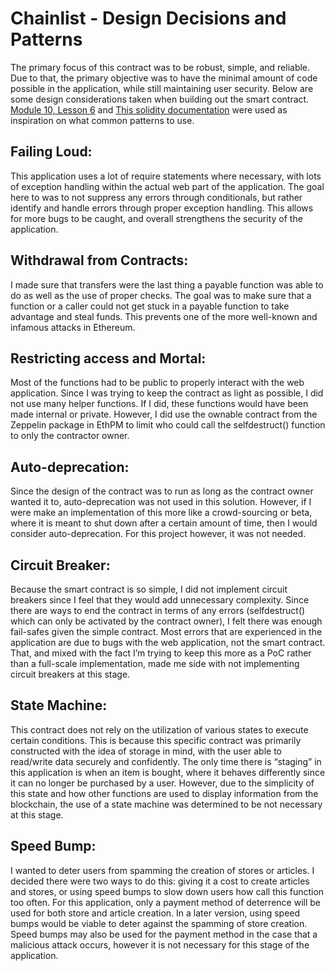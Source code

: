 # Chainlist - Design Decisions and Patterns

The primary focus of this contract was to be robust, simple, and reliable. Due to that, the primary objective was to have the minimal amount of code possible in the application, while still maintaining user security. Below are some design considerations taken when building out the smart contract. [Module 10, Lesson 6](https://courses.consensys.net/courses/course-v1:ConsenSysAcademy+2018DP+1/courseware/6ad0b7c56c8947a2b101cb916896fb9f/edd7e596883247cbb04e5145b3508467/?activate_block_id=block-v1%3AConsenSysAcademy%2B2018DP%2B1%2Btype%40sequential%2Bblock%40edd7e596883247cbb04e5145b3508467) and [This solidity documentation](https://solidity.readthedocs.io/en/develop/common-patterns.html) were used as inspiration on what common patterns to use.

## Failing Loud:
This application uses a lot of require statements where necessary, with lots of exception handling within the actual web part of the application. The goal here to was to not suppress any errors through conditionals, but rather identify and handle errors through proper exception handling. This allows for more bugs to be caught, and overall strengthens the security of the application.

## Withdrawal from Contracts:
I made sure that transfers were the last thing a payable function was able to do as well as the use of proper checks. The goal was to make sure that a function or a caller could not get stuck in a payable function to take advantage and steal funds. This prevents one of the more well-known and infamous attacks in Ethereum.

## Restricting access and Mortal:
Most of the functions had to be public to properly interact with the web application. Since I was trying to keep the contract as light as possible, I did not use many helper functions. If I did, these functions would have been made internal or private. However, I did use the ownable contract from the Zeppelin package in EthPM to limit who could call the selfdestruct() function to only the contractor owner.

## Auto-deprecation:
Since the design of the contract was to run as long as the contract owner wanted it to, auto-deprecation was not used in this solution. However, if I were make an implementation of this more like a crowd-sourcing or beta, where it is meant to shut down after a certain amount of time, then I would consider auto-deprecation. For this project however, it was not needed.

## Circuit Breaker:
Because the smart contract is so simple, I did not implement circuit breakers since I feel that they would add unnecessary complexity. Since there are ways to end the contract in terms of any errors (selfdestruct() which can only be activated by the contract owner), I felt there was enough fail-safes given the simple contract. Most errors that are experienced in the application are due to bugs with the web application, not the smart contract. That, and mixed with the fact I’m trying to keep this more as a PoC rather than a full-scale implementation, made me side with not implementing circuit breakers at this stage.

## State Machine:
This contract does not rely on the utilization of various states to execute certain conditions. This is because this specific contract was primarily constructed with the idea of storage in mind, with the user able to read/write data securely and confidently. The only time there is “staging” in this application is when an item is bought, where it behaves differently since it can no longer be purchased by a user. However, due to the simplicity of this state and how other functions are used to display information from the blockchain, the use of a state machine was determined to be not necessary at this stage.

## Speed Bump:
I wanted to deter users from spamming the creation of stores or articles. I decided there were two ways to do this: giving it a cost to create articles and stores, or using speed bumps to slow down users how call this function too often. For this application, only a payment method of deterrence will be used for both store and article creation. In a later version, using speed bumps would be viable to deter against the spamming of store creation. Speed bumps may also be used for the payment method in the case that a malicious attack occurs, however it is not necessary for this stage of the application.
